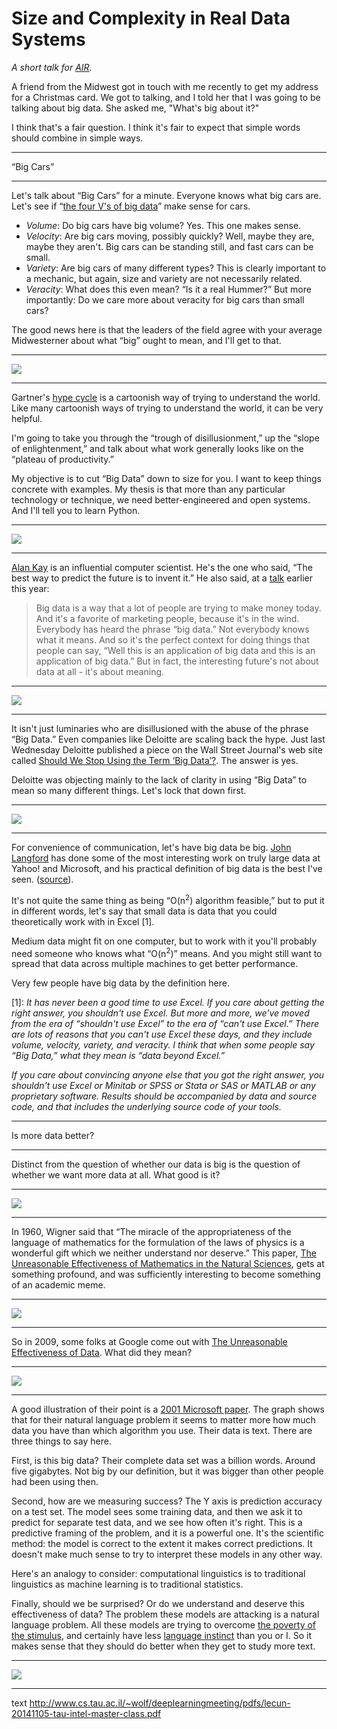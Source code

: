 # Size and Complexity in Real Data Systems


*A short talk for [AIR](http://www.air.org/).*

A friend from the Midwest got in touch with me recently to get my address for a Christmas card. We got to talking, and I told her that I was going to be talking about big data. She asked me, "What's big about it?"

I think that's a fair question. I think it's fair to expect that simple words should combine in simple ways.


-----

“Big Cars”

-----

Let's talk about “Big Cars” for a minute. Everyone knows what big cars are. Let's see if “[the four V's of big data](http://www.ibmbigdatahub.com/infographic/four-vs-big-data)” make sense for cars.

 * *Volume*: Do big cars have big volume? Yes. This one makes sense.
 * *Velocity*: Are big cars moving, possibly quickly? Well, maybe they are, maybe they aren't. Big cars can be standing still, and fast cars can be small.
 * *Variety*: Are big cars of many different types? This is clearly important to a mechanic, but again, size and variety are not necessarily related.
 * *Veracity*: What does this even mean? “Is it a real Hummer?” But more importantly: Do we care more about veracity for big cars than small cars?

The good news here is that the leaders of the field agree with your average Midwesterner about what “big” ought to mean, and I'll get to that.


-----

![](hype_cycle.png)

-----


Gartner's [hype cycle](http://en.wikipedia.org/wiki/Hype_cycle) is a cartoonish way of trying to understand the world. Like many cartoonish ways of trying to understand the world, it can be very helpful.

I'm going to take you through the “trough of disillusionment,” up the “slope of enlightenment,” and talk about what work generally looks like on the “plateau of productivity.”

My objective is to cut “Big Data” down to size for you. I want to keep things concrete with examples. My thesis is that more than any particular technology or technique, we need better-engineered and open systems. And I'll tell you to learn Python.


-----

![](alan_kay.jpg)

-----

[Alan Kay](http://en.wikipedia.org/wiki/Alan_Kay) is an influential computer scientist. He's the one who said, “The best way to predict the future is to invent it.” He also said, at a [talk](https://www.youtube.com/watch?v=gTAghAJcO1o) earlier this year:

> Big data is a way that a lot of people are trying to make money today. And it's a favorite of marketing people, because it's in the wind. Everybody has heard the phrase “big data.” Not everybody knows what it means. And so it's the perfect context for doing things that people can say, “Well this is an application of big data and this is an application of big data.” But in fact, the interesting future's not about data at all - it's about meaning.


-----

![](deloitte.png)

-----

It isn't just luminaries who are disillusioned with the abuse of the phrase “Big Data.” Even companies like Deloitte are scaling back the hype. Just last Wednesday Deloitte published a piece on the Wall Street Journal's web site called [Should We Stop Using the Term ‘Big Data’?](http://deloitte.wsj.com/cio/2014/12/10/should-we-stop-using-the-term-big-data/). The answer is yes.

Deloitte was objecting mainly to the lack of clarity in using “Big Data” to mean so many different things. Let's lock that down first.


-----

![](big_data.png)

-----

For convenience of communication, let's have big data be big. [John Langford](http://en.wikipedia.org/wiki/John_Langford_%28computer_scientist%29) has done some of the most interesting work on truly large data at Yahoo! and Microsoft, and his practical definition of big data is the best I've seen. ([source](http://people.cs.umass.edu/~mcgregor/stocworkshop/langford.pdf)).

It's not quite the same thing as being “O(n<sup>2</sup>) algorithm feasible,” but to put it in different words, let's say that small data is data that you could theoretically work with in Excel [1].

Medium data might fit on one computer, but to work with it you'll probably need someone who knows what “O(n<sup>2</sup>)” means. And you might still want to spread that data across multiple machines to get better performance.

Very few people have big data by the definition here.

[1]: *It has never been a good time to use Excel. If you care about getting the right answer, you shouldn't use Excel. But more and more, we've moved from the era of “shouldn't use Excel” to the era of “can't use Excel.” There are lots of reasons that you can't use Excel these days, and they include volume, velocity, variety, and veracity. I think that when some people say “Big Data,” what they mean is “data beyond Excel.”*

*If you care about convincing anyone else that you got the right answer, you shouldn't use Excel or Minitab or SPSS or Stata or SAS or MATLAB or any proprietary software. Results should be accompanied by data and source code, and that includes the underlying source code of your tools.*


-----

Is more data better?

-----

Distinct from the question of whether our data is big is the question of whether we want more data at all. What good is it?


-----

![](unreasonable_mathematics.png)

-----

In 1960, Wigner said that “The miracle of the appropriateness of the language of mathematics for the formulation of the laws of physics is a wonderful gift which we neither understand nor deserve.” This paper, [The Unreasonable Effectiveness of Mathematics in the Natural Sciences](http://www.maths.ed.ac.uk/~aar/papers/wigner.pdf), gets at something profound, and was sufficiently interesting to become something of an academic meme.


-----

![](unreasonable_data.png)

-----

So in 2009, some folks at Google come out with [The Unreasonable Effectiveness of Data](http://www.maths.ed.ac.uk/~aar/papers/wigner.pdf). What did they mean?


-----

![](scaling_corpora.png)

-----

A good illustration of their point is a [2001 Microsoft paper](http://dl.acm.org/citation.cfm?id=1073017). The graph shows that for their natural language problem it seems to matter more how much data you have than which algorithm you use. Their data is text. There are three things to say here.

First, is this big data? Their complete data set was a billion words. Around five gigabytes. Not big by our definition, but it was bigger than other people had been using then.

Second, how are we measuring success? The Y axis is prediction accuracy on a test set. The model sees some training data, and then we ask it to predict for separate test data, and we see how often it's right. This is a predictive framing of the problem, and it is a powerful one. It's the scientific method: the model is correct to the extent it makes correct predictions. It doesn't make much sense to try to interpret these models in any other way.

Here's an analogy to consider: computational linguistics is to traditional linguistics as machine learning is to traditional statistics.

Finally, should we be surprised? Or do we understand and deserve this effectiveness of data? The problem these models are attacking is a natural language problem. All these models are trying to overcome [the poverty of the stimulus](http://en.wikipedia.org/wiki/Poverty_of_the_stimulus), and certainly have less [language instinct](http://en.wikipedia.org/wiki/The_Language_Instinct) than you or I. So it makes sense that they should do better when they get to study more text.


-----

![](unreasonable_deep.png)

-----

text
http://www.cs.tau.ac.il/~wolf/deeplearningmeeting/pdfs/lecun-20141105-tau-intel-master-class.pdf
